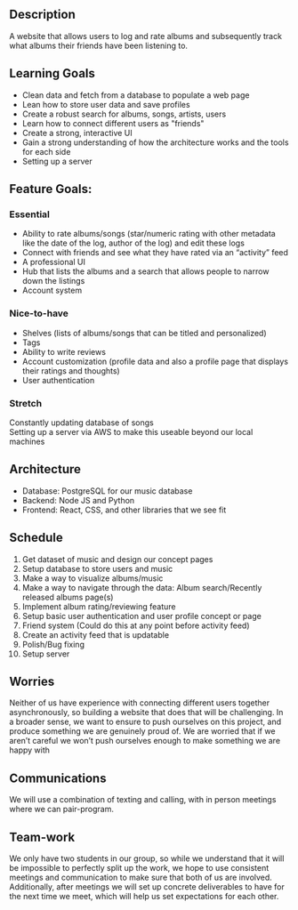 ## Description

A website that allows users to log and rate albums and subsequently track what albums their friends have been listening to.

## Learning Goals

* Clean data and fetch from a database to populate a web page  
* Lean how to store user data and save profiles   
* Create a robust search for albums, songs, artists, users  
* Learn how to connect different users as "friends"  
* Create a strong, interactive UI   
* Gain a strong understanding of how the architecture works and the tools for each side  
* Setting up a server

## Feature Goals:

### Essential

- Ability to rate albums/songs (star/numeric rating with other metadata like the date of the log, author of the log) and edit these logs  
- Connect with friends and see what they have rated via an “activity” feed  
- A professional UI  
- Hub that lists the albums and a search that allows people to narrow down the listings
- Account system

### Nice-to-have

- Shelves (lists of albums/songs that can be titled and personalized)   
- Tags  
- Ability to write reviews  
- Account customization (profile data and also a profile page that displays their ratings and thoughts)   
- User authentication

### Stretch

Constantly updating database of songs  
Setting up a server via AWS to make this useable beyond our local machines

## Architecture

- Database: PostgreSQL for our music database  
- Backend: Node JS and Python   
- Frontend: React, CSS, and other libraries that we see fit 

## Schedule

1. Get dataset of music and design our concept pages  
2. Setup database to store users and music  
3. Make a way to visualize albums/music  
4. Make a way to navigate through the data: Album search/Recently released albums page(s)  
5. Implement album rating/reviewing feature  
6. Setup basic user authentication and user profile concept or page  
7. Friend system (Could do this at any point before activity feed)  
8. Create an activity feed that is updatable   
9. Polish/Bug fixing  
10. Setup server

## Worries

Neither of us have experience with connecting different users together asynchronously, so building a website that does that will be challenging. In a broader sense, we want to ensure to push ourselves on this project, and produce something we are genuinely proud of. We are worried that if we aren’t careful we won’t push ourselves enough to make something we are happy with

## Communications

We will use a combination of texting and calling, with in person meetings where we can pair-program.

## Team-work

We only have two students in our group, so while we understand that it will be impossible to perfectly split up the work, we hope to use consistent meetings and communication to make sure that both of us are involved. Additionally, after meetings we will set up concrete deliverables to have for the next time we meet, which will help us set expectations for each other.  
